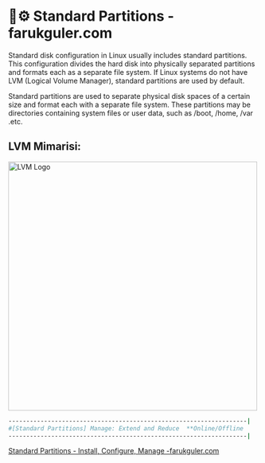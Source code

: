 
# 💾⚙️ Standard Partitions -farukguler.com

Standard disk configuration in Linux usually includes standard partitions. This configuration divides the hard disk into physically separated partitions and formats each as a separate file system. If Linux systems do not have LVM (Logical Volume Manager), standard partitions are used by default.

Standard partitions are used to separate physical disk spaces of a certain size and format each with a separate file system. These partitions may be directories containing system files or user data, such as /boot, /home, /var .etc.

## LVM Mimarisi:
<p align="left">
  <img src="https://farukguler.com/assets/post_images/disk-lnx.jpg" alt="LVM Logo" width="500"/>
</p>

```sh
-------------------------------------------------------------------|
#[Standard Partitions] Manage: Extend and Reduce  **Online/Offline
-------------------------------------------------------------------|
```
[Standard Partitions - Install, Configure, Manage -farukguler.com](https://farukguler.com/posts/standard-partitions-install-configure-manage/)
